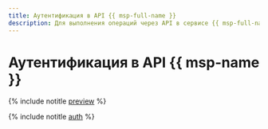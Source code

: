 ```yaml
---
title: Аутентификация в API {{ msp-full-name }}
description: Для выполнения операций через API в сервисе {{ msp-full-name }} необходимо получить IAM-токен для своего аккаунта.
---
```


# Аутентификация в API {{ msp-name }}

{% include notitle [preview](../../_includes/note-preview.md) %}

{% include notitle [auth](../../_includes/authentication.md) %}

